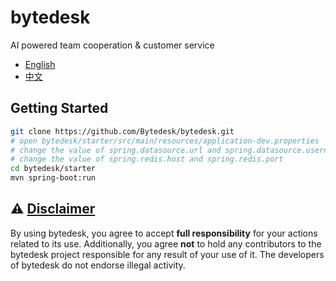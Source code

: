 <!--
 * @Author: jackning 270580156@qq.com
 * @Date: 2024-01-29 16:43:44
 * @LastEditors: jack ning github@bytedesk.com
 * @LastEditTime: 2024-03-29 16:53:35
 * @Description: bytedesk.com https://github.com/Bytedesk/bytedesk
 *   Please be aware of the BSL license restrictions before installing Bytedesk IM –
 *  selling, reselling, or hosting Bytedesk IM as a service is a breach of the terms and automatically terminates your rights under the license.
 *  仅支持企业内部员工自用，严禁用于销售、二次销售或者部署SaaS方式销售
 *  Business Source License 1.1: https://github.com/Bytedesk/bytedesk/blob/main/LICENSE
 *  contact: 270580156@qq.com
 *  联系：270580156@qq.com
 * Copyright (c) 2024 by bytedesk.com, All Rights Reserved.
-->

# bytedesk

AI powered team cooperation & customer service

- [English](./readme.md)
- [中文](./readme.zh.md)

## Getting Started

```bash
git clone https://github.com/Bytedesk/bytedesk.git
# open bytedesk/starter/src/main/resources/application-dev.properties
# change the value of spring.datasource.url and spring.datasource.username and spring.datasource.password
# change the value of spring.redis.host and spring.redis.port
cd bytedesk/starter
mvn spring-boot:run
```

## ⚠️ [Disclaimer](https://www.weiyuai.cn/)

By using bytedesk, you agree to accept **full responsibility** for your actions related to its use. Additionally, you agree **not** to hold any contributors to the bytedesk project responsible for any result of your use of it. The developers of bytedesk do not endorse illegal activity.
